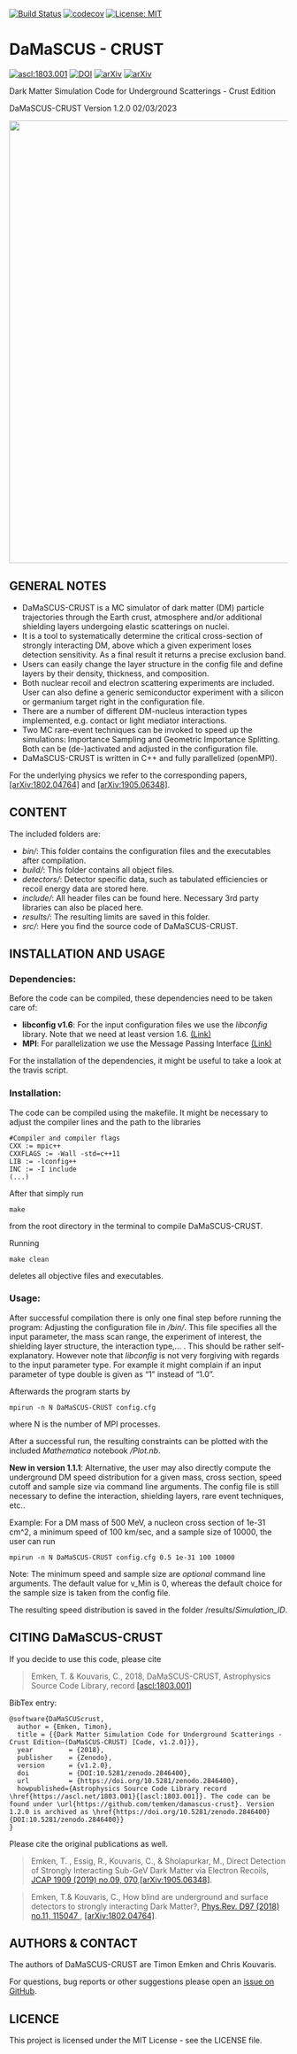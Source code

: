 [![Build Status](https://travis-ci.org/temken/DaMaSCUS-CRUST.svg?branch=main)](https://travis-ci.org/temken/DaMaSCUS-CRUST)
[![codecov](https://codecov.io/gh/temken/DaMaSCUS-CRUST/branch/main/graph/badge.svg)](https://codecov.io/gh/temken/DaMaSCUS-CRUST)
[![License: MIT](https://img.shields.io/badge/License-MIT-blue.svg)](https://opensource.org/licenses/MIT)

# DaMaSCUS - CRUST

<a href="http://ascl.net/1803.001"><img src="https://img.shields.io/badge/ascl-1803.001-blue.svg?colorB=262255" alt="ascl:1803.001" /></a>
[![DOI](https://zenodo.org/badge/121413611.svg)](https://zenodo.org/badge/latestdoi/121413611)
[![arXiv](https://img.shields.io/badge/arXiv-1802.04764-B31B1B.svg)](https://arxiv.org/abs/1802.04764)
[![arXiv](https://img.shields.io/badge/arXiv-1905.06348-B31B1B.svg)](https://arxiv.org/abs/1905.06348)
 
Dark Matter Simulation Code for Underground Scatterings - Crust Edition

DaMaSCUS-CRUST Version 1.2.0 02/03/2023

<img src="https://user-images.githubusercontent.com/29034913/57919204-adef1600-7898-11e9-9464-bfd496eeb95b.png" width="800">

## GENERAL NOTES

- DaMaSCUS-CRUST is a MC simulator of dark matter (DM) particle trajectories through the Earth crust, atmosphere and/or additional shielding layers undergoing elastic scatterings on nuclei. 
- It is a tool to systematically determine the critical cross-section of strongly interacting DM, above which a given experiment loses detection sensitivity. As a final result it returns a precise exclusion band.
- Users can easily change the layer structure in the config file and define layers by their density, thickness, and composition.
- Both nuclear recoil and electron scattering experiments are included. User can also define a generic semiconductor experiment with a silicon or germanium target right in the configuration file.
- There are a number of different DM-nucleus interaction types implemented, e.g. contact or light mediator interactions.
- Two MC rare-event techniques can be invoked to speed up the simulations: Importance Sampling and Geometric Importance Splitting. Both can be (de-)activated and adjusted in the configuration file.
- DaMaSCUS-CRUST is written in C++ and fully parallelized (openMPI).

For the underlying physics we refer to the corresponding papers, [[arXiv:1802.04764]](https://arxiv.org/abs/1802.04764) and [[arXiv:1905.06348]](https://arxiv.org/abs/1905.06348).

## CONTENT

The included folders are:

- *bin/*: This folder contains the configuration files and the executables after compilation.
- *build/*: This folder contains all object files.
- *detectors/*: Detector specific data, such as tabulated efficiencies or recoil energy data are stored here.
- *include/*: All header files can be found here. Necessary 3rd party libraries can also be placed here.
- *results/*: The resulting limits are saved in this folder.
- *src/*: Here you find the source code of DaMaSCUS-CRUST.


## INSTALLATION AND USAGE

### Dependencies:

Before the code can be compiled, these dependencies need to be taken care of:

- **libconfig v1.6**: For the input configuration files we use the *libconfig* library. Note that we need at least version 1.6. [(Link)](https://hyperrealm.github.io/libconfig/)
- **MPI**: For parallelization we use the Message Passing Interface [(Link)](https://www.open-mpi.org)

For the installation of the dependencies, it might be useful to take a look at the travis script.

### Installation:

The code can be compiled using the makefile. It might be necessary to adjust the compiler lines and the path to the libraries

```
#Compiler and compiler flags
CXX := mpic++
CXXFLAGS := -Wall -std=c++11 
LIB := -lconfig++
INC := -I include
(...)
```

After that simply run
```
make
```
from the root directory in the terminal to compile DaMaSCUS-CRUST.

Running
```
make clean
```
deletes all objective files and executables.

### Usage:

After successful compilation there is only one final step before running the program: Adjusting the configuration file in */bin/*. This file specifies all the input parameter, the mass scan range, the experiment of interest, the shielding layer structure, the interaction type,... . This should be rather self-explanatory. However note that *libconfig* is not very forgiving with regards to the input parameter type. For example it might complain if an input parameter of type double is given as “1” instead of “1.0”.

Afterwards the program starts by

```
mpirun -n N DaMaSCUS-CRUST config.cfg
```
where N is the number of MPI processes.

After a successful run, the resulting constraints can be plotted with the included *Mathematica* notebook */Plot.nb*.

**New in version 1.1.1**: Alternative, the user may also directly compute the underground DM speed distribution for a given mass, cross section, speed cutoff and sample size via command line arguments. The config file is still necessary to define the interaction, shielding layers, rare event techniques, etc..  

Example: For a DM mass of 500 MeV, a nucleon cross section of 1e-31 cm^2, a minimum speed of 100 km/sec, and a sample size of 10000, the user can run  

```
mpirun -n N DaMaSCUS-CRUST config.cfg 0.5 1e-31 100 10000  
```  

Note: The minimum speed and sample size are *optional* command line arguments. The default value for v_Min is 0, whereas the default choice for the sample size is taken from the config file.  

The resulting speed distribution is saved in the folder /results/*Simulation_ID*.

## CITING DaMaSCUS-CRUST

If you decide to use this code, please cite

>Emken, T. & Kouvaris, C., 2018, DaMaSCUS-CRUST, Astrophysics Source Code Library, record [[ascl:1803.001]](https://ascl.net/1803.001)

BibTex entry:

```
@software{DaMaSCUScrust,
  author = {Emken, Timon},
  title = {{Dark Matter Simulation Code for Underground Scatterings - Crust Edition~(DaMaSCUS-CRUST) [Code, v1.2.0]}},
  year         = {2018},
  publisher    = {Zenodo},
  version      = {v1.2.0},
  doi          = {DOI:10.5281/zenodo.2846400},
  url          = {https://doi.org/10.5281/zenodo.2846400},
  howpublished={Astrophysics Source Code Library record \href{https://ascl.net/1803.001}{[ascl:1803.001]}. The code can be found under \url{https://github.com/temken/damascus-crust}. Version 1.2.0 is archived as \href{https://doi.org/10.5281/zenodo.2846400}{DOI:10.5281/zenodo.2846400}}
}
```

Please cite the original publications as well.

>Emken, T. , Essig, R., Kouvaris, C., & Sholapurkar, M., Direct Detection of Strongly Interacting Sub-GeV Dark Matter via Electron Recoils, [JCAP 1909 (2019) no.09, 070](https://iopscience.iop.org/article/10.1088/1475-7516/2019/09/070),[[arXiv:1905.06348]](https://arxiv.org/abs/1905.06348).

>Emken, T.& Kouvaris, C., How blind are underground and surface detectors to strongly interacting Dark Matter?, [Phys.Rev. D97 (2018) no.11, 115047 ](https://journals.aps.org/prd/abstract/10.1103/PhysRevD.97.115047), [[arXiv:1802.04764]](https://arxiv.org/abs/1802.04764).

## AUTHORS & CONTACT

The authors of DaMaSCUS-CRUST are Timon Emken and Chris Kouvaris.

For questions, bug reports or other suggestions please open an [issue on GitHub](https://github.com/temken/DaMaSCUS-CRUST/issues).

## LICENCE

This project is licensed under the MIT License - see the LICENSE file.
